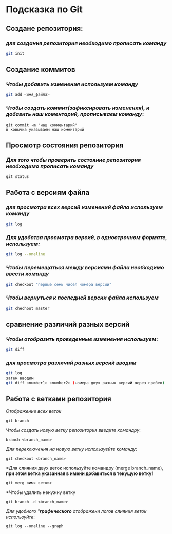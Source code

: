 # Подсказка по Git

## Создане репозитория:
### *для создания репозитория необходимо прописать команду*

```sh
git init
``````

## Создание коммитов

### *Чтобы добавить изменения используем команду*

```sh 
git add <имя_файла>
``````

### *Чтобы создать коммит(зафиксировать изменения), и добавить наш коментарий, прописываем команду*:
``````
git commit -m "наш комментарий"
в ковычка указываем наш коментарий
``````

## Просмотр состояния репозитория 

### *Для того чтобы проверить состояние репозитория необходимо прописать команду*

```
git status
```

## Работа с версиям файла 
### *для просмотра всех версий изменений файла используем команду*

```sh
git log
```

### *Для удобства просмотра версий, в однострочном формате, используем:*

```sh
git log --oneline 
```

### *Чтобы перемещаться между версиями файла необходимо ввести команду*

```sh
git checkout "первые семь чисел номера версии"
```

### *Чтобы вернуться к последней версии файла используем*

```sh
git chechout master
``````

## сравнение различий разных версий 

### *Чтобы отобразить проведенные изменения используем*:
```sh
git diff
``````

### *для просмотра различий разных версий вводим*

```sh
git log
затем вводим
git diff <number1> <number2> (номера двух разных версий через пробел)
```

## Работа с ветками репозитория

*Отображение всех веток*
```
git branch
``````

*Чтобы создать новую ветку репозитория введите командру*:
```
branch <branch_name>
```

*Для переключения на новую ветку используейте команду*:
```
git checkout <branch_name>
```

*Для слияния двух веток используйте командру (merge branch_name), **при этом ветка указанная в имени добавиться в текущую ветку!**
```
git merg <имя ветки>
```

*Чтобы удалить ненужну ветку
```
git branch -d <branch_name>
```

*Для удобного "__графического__ отображени логов слияния веток используйте*:
```
git log --oneline --graph
```

